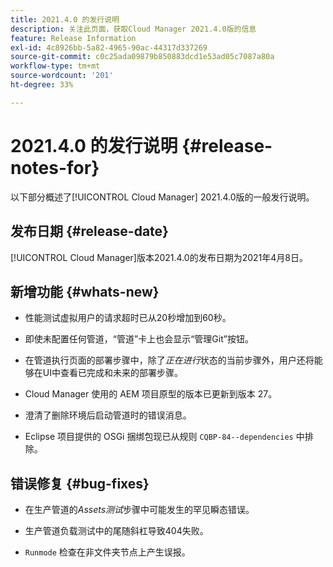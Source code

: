 ```yaml
---
title: 2021.4.0 的发行说明
description: 关注此页面，获取Cloud Manager 2021.4.0版的信息
feature: Release Information
exl-id: 4c8926bb-5a82-4965-90ac-44317d337269
source-git-commit: c0c25ada09879b850883dcd1e53ad05c7087a80a
workflow-type: tm+mt
source-wordcount: '201'
ht-degree: 33%

---
```


# 2021.4.0 的发行说明 {#release-notes-for}

以下部分概述了[!UICONTROL Cloud Manager] 2021.4.0版的一般发行说明。

## 发布日期 {#release-date}

[!UICONTROL Cloud Manager]版本2021.4.0的发布日期为2021年4月8日。

## 新增功能 {#whats-new}

* 性能测试虚拟用户的请求超时已从20秒增加到60秒。

* 即使未配置任何管道，“管道”卡上也会显示“管理Git”按钮。

* 在管道执行页面的部署步骤中，除了&#x200B;*正在进行*&#x200B;状态的当前步骤外，用户还将能够在UI中查看已完成和未来的部署步骤。

* Cloud Manager 使用的 AEM 项目原型的版本已更新到版本 27。

* 澄清了删除环境后启动管道时的错误消息。

* Eclipse 项目提供的 OSGi 捆绑包现已从规则 `CQBP-84--dependencies` 中排除。

## 错误修复 {#bug-fixes}

* 在生产管道的&#x200B;*Assets测试*&#x200B;步骤中可能发生的罕见瞬态错误。

* 生产管道负载测试中的尾随斜杠导致404失败。

* `Runmode` 检查在非文件夹节点上产生误报。
